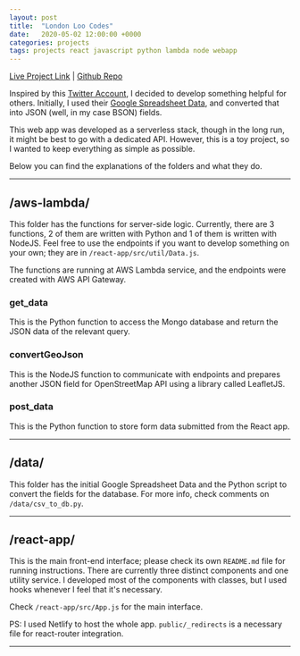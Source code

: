 ```yaml
---
layout: post
title:  "London Loo Codes"
date:   2020-05-02 12:00:00 +0000
categories: projects
tags: projects react javascript python lambda node webapp
---
```

[Live Project Link](https://loocode.co.uk) | 
[Github Repo](https://github.com/gokhj/LondonLooCodes)

Inspired by this [Twitter Account](https://twitter.com/ldnloocodes), I decided to develop something helpful for others. Initially, I used their [Google Spreadsheet Data](https://docs.google.com/spreadsheets/d/1NZc0IPV9SV_Wy9xoDckHbVDgJyeW2Str231Uz_e0Mg4/edit#gid=0), and converted that into JSON (well, in my case BSON) fields.

This web app was developed as a serverless stack, though in the long run, it might be best to go with a dedicated API. However, this is a toy project, so I wanted to keep everything as simple as possible.

Below you can find the explanations of the folders and what they do.

---
## /aws-lambda/
This folder has the functions for server-side logic. Currently, there are 3 functions, 2 of them are written with Python and 1 of them is written with NodeJS. Feel free to use the endpoints if you want to develop something on your own; they are in ```/react-app/src/util/Data.js```.

The functions are running at AWS Lambda service, and the endpoints were created with AWS API Gateway.

### get_data
This is the Python function to access the Mongo database and return the JSON data of the relevant query.

### convertGeoJson
This is the NodeJS function to communicate with endpoints and prepares another JSON field for OpenStreetMap API using a library called LeafletJS.

### post_data
This is the Python function to store form data submitted from the React app.

---

## /data/

This folder has the initial Google Spreadsheet Data and the Python script to convert the fields for the database. For more info, check comments on ```/data/csv_to_db.py```.

---

## /react-app/

This is the main front-end interface; please check its own ```README.md``` file for running instructions.
There are currently three distinct components and one utility service. I developed most of the components with classes, but I used hooks whenever I feel that it's necessary.

Check ```/react-app/src/App.js``` for the main interface.

PS: I used Netlify to host the whole app. ```public/_redirects``` is a necessary file for react-router integration.

---

